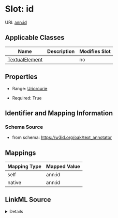 

# Slot: id



URI: [ann:id](https://w3id.org/linkml/text_annotator/id)



<!-- no inheritance hierarchy -->





## Applicable Classes

| Name | Description | Modifies Slot |
| --- | --- | --- |
| [TextualElement](TextualElement.md) |  |  no  |







## Properties

* Range: [Uriorcurie](Uriorcurie.md)

* Required: True





## Identifier and Mapping Information







### Schema Source


* from schema: https://w3id.org/oak/text_annotator




## Mappings

| Mapping Type | Mapped Value |
| ---  | ---  |
| self | ann:id |
| native | ann:id |




## LinkML Source

<details>
```yaml
name: id
from_schema: https://w3id.org/oak/text_annotator
rank: 1000
identifier: true
alias: id
owner: TextualElement
domain_of:
- TextualElement
range: uriorcurie
required: true

```
</details>